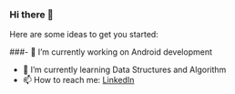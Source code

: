 ### Hi there 👋

<!--
**kavita121/kavita121** is a ✨ _special_ ✨ repository because its `README.md` (this file) appears on your GitHub profile.-->

Here are some ideas to get you started:

###- 🔭 I’m currently working on Android development
- 🌱 I’m currently learning Data Structures and Algorithm
- 📫 How to reach me: [LinkedIn](https://www.linkedin.com/in/kavita121/)
